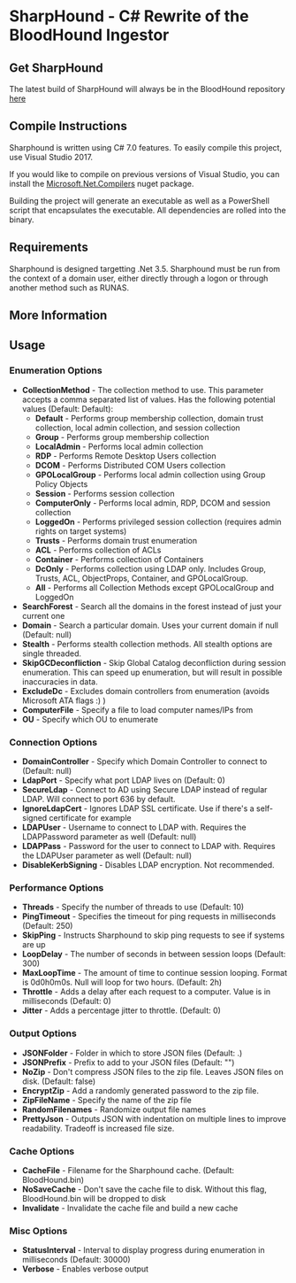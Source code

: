 # SharpHound - C# Rewrite of the BloodHound Ingestor

## Get SharpHound
The latest build of SharpHound will always be in the BloodHound repository [here](https://github.com/BloodHoundAD/BloodHound/tree/master/Ingestors)

## Compile Instructions
Sharphound is written using C# 7.0 features. To easily compile this project, use Visual Studio 2017. 

If you would like to compile on previous versions of Visual Studio, you can install the [Microsoft.Net.Compilers](https://www.nuget.org/packages/Microsoft.Net.Compilers/) nuget package.

Building the project will generate an executable as well as a PowerShell script that encapsulates the executable. All dependencies are rolled into the binary.

## Requirements
Sharphound is designed targetting .Net 3.5. Sharphound must be run from the context of a domain user, either directly through a logon or through another method such as RUNAS.

## More Information

## Usage
### Enumeration Options
* **CollectionMethod** - The collection method to use. This parameter accepts a comma separated list of values. Has the following potential values (Default: Default):
  * **Default** - Performs group membership collection, domain trust collection, local admin collection, and session collection
  * **Group** - Performs group membership collection
  * **LocalAdmin** - Performs local admin collection
  * **RDP** - Performs Remote Desktop Users collection
  * **DCOM** - Performs Distributed COM Users collection
  * **GPOLocalGroup** - Performs local admin collection using Group Policy Objects
  * **Session** - Performs session collection
  * **ComputerOnly** - Performs local admin, RDP, DCOM and session collection
  * **LoggedOn** - Performs privileged session collection (requires admin rights on target systems)
  * **Trusts** - Performs domain trust enumeration
  * **ACL** - Performs collection of ACLs
  * **Container** - Performs collection of Containers
  * **DcOnly** - Performs collection using LDAP only. Includes Group, Trusts, ACL, ObjectProps, Container, and GPOLocalGroup.
  * **All** - Performs all Collection Methods except GPOLocalGroup and LoggedOn
* **SearchForest** - Search all the domains in the forest instead of just your current one
* **Domain** - Search a particular domain. Uses your current domain if null (Default: null)
* **Stealth** - Performs stealth collection methods. All stealth options are single threaded.
* **SkipGCDeconfliction** - Skip Global Catalog deconfliction during session enumeration. This can speed up enumeration, but will result in possible inaccuracies in data.
* **ExcludeDc** - Excludes domain controllers from enumeration (avoids Microsoft ATA flags :) )
* **ComputerFile** - Specify a file to load computer names/IPs from
* **OU** - Specify which OU to enumerate

### Connection Options
* **DomainController** - Specify which Domain Controller to connect to (Default: null)
* **LdapPort** - Specify what port LDAP lives on (Default: 0)
* **SecureLdap** - Connect to AD using Secure LDAP instead of regular LDAP. Will connect to port 636 by default.
* **IgnoreLdapCert** - Ignores LDAP SSL certificate. Use if there's a self-signed certificate for example
* **LDAPUser** - Username to connect to LDAP with. Requires the LDAPPassword parameter as well (Default: null)
* **LDAPPass** - Password for the user to connect to LDAP with. Requires the LDAPUser parameter as well (Default: null)
* **DisableKerbSigning** - Disables LDAP encryption. Not recommended.

### Performance Options
* **Threads** - Specify the number of threads to use (Default: 10)
* **PingTimeout** - Specifies the timeout for ping requests in milliseconds (Default: 250)
* **SkipPing** - Instructs Sharphound to skip ping requests to see if systems are up
* **LoopDelay** - The number of seconds in between session loops (Default: 300)
* **MaxLoopTime** - The amount of time to continue session looping. Format is 0d0h0m0s. Null will loop for two hours. (Default: 2h)
* **Throttle** - Adds a delay after each request to a computer. Value is in milliseconds (Default: 0)
* **Jitter** - Adds a percentage jitter to throttle. (Default: 0)

### Output Options
* **JSONFolder** - Folder in which to store JSON files (Default: .)
* **JSONPrefix** - Prefix to add to your JSON files (Default: "")
* **NoZip** - Don't compress JSON files to the zip file. Leaves JSON files on disk. (Default: false)
* **EncryptZip** - Add a randomly generated password to the zip file.
* **ZipFileName** - Specify the name of the zip file
* **RandomFilenames** - Randomize output file names
* **PrettyJson** - Outputs JSON with indentation on multiple lines to improve readability. Tradeoff is increased file size.

### Cache Options
* **CacheFile** - Filename for the Sharphound cache. (Default: BloodHound.bin)
* **NoSaveCache** - Don't save the cache file to disk. Without this flag, BloodHound.bin will be dropped to disk
* **Invalidate** - Invalidate the cache file and build a new cache

### Misc Options
* **StatusInterval** - Interval to display progress during enumeration in milliseconds (Default: 30000)
* **Verbose** - Enables verbose output
